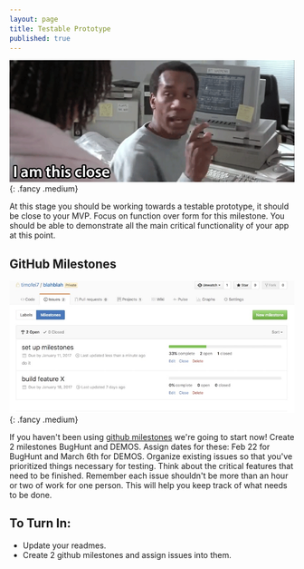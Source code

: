 ```yaml
---
layout: page
title: Testable Prototype
published: true
---
```



![](img/thisclose.gif){: .fancy .medium}


At this stage you should be working towards a testable prototype,  it should be close to your MVP. Focus on function over form for this milestone.  You should be able to demonstrate all the main critical functionality of your app at this point.

## GitHub Milestones

![](img/milestonesview.jpg){: .fancy .medium}

If you haven't been using [github milestones](https://help.github.com/articles/creating-and-editing-milestones-for-issues-and-pull-requests/) we're going to start now! Create 2 milestones BugHunt and DEMOS. Assign dates for these: Feb 22 for BugHunt and March 6th for DEMOS.  Organize existing issues so that you've prioritized things necessary for testing.  Think about the critical features that need to be finished.  Remember each issue shouldn't be more than an hour or two of work for one person. This will help you keep track of what needs to be done.


## To Turn In:
* Update your readmes.
* Create 2 github milestones and assign issues into them.
